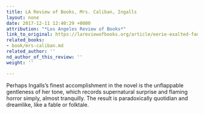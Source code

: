 ```yaml
---
title: LA Review of Books, Mrs. Caliban, Ingalls
layout: none
date: 2017-12-11 12:40:29 +0000
attribution: "*Los Angeles Review of Books*"
link_to_original: https://lareviewofbooks.org/article/eerie-exalted-fantasy/#
related_books:
- book/mrs-caliban.md
related_author: ''
nd_author_of_this_review: ''
weight: ''

---
```

Perhaps Ingalls’s finest accomplishment in the novel is the unflappable gentleness of her tone, which records supernatural surprise and flaming horror simply, almost tranquilly. The result is paradoxically quotidian and dreamlike, like a fable or folktale.